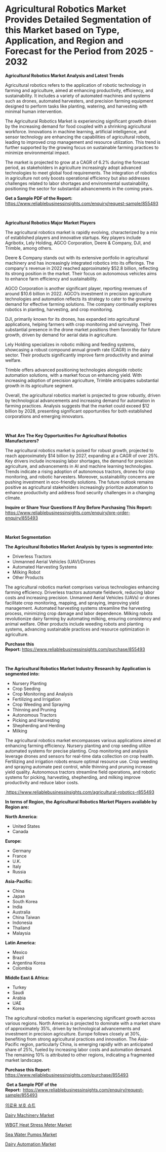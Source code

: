 <p><h1>Agricultural Robotics Market Provides Detailed Segmentation of this Market based on Type, Application, and Region and Forecast for the Period from 2025 - 2032</h1></p><p><strong>Agricultural Robotics Market Analysis and Latest Trends</strong></p>
<p><p>Agricultural robotics refers to the application of robotic technology in farming and agriculture, aimed at enhancing productivity, efficiency, and sustainability. It includes a variety of automated machines and systems such as drones, automated harvesters, and precision farming equipment designed to perform tasks like planting, watering, and harvesting with minimal human intervention. </p><p>The Agricultural Robotics Market is experiencing significant growth driven by the increasing demand for food coupled with a shrinking agricultural workforce. Innovations in machine learning, artificial intelligence, and sensor technology are enhancing the capabilities of agricultural robots, leading to improved crop management and resource utilization. This trend is further supported by the growing focus on sustainable farming practices to minimize environmental impact.</p><p>The market is projected to grow at a CAGR of 6.2% during the forecast period, as stakeholders in agriculture increasingly adopt advanced technologies to meet global food requirements. The integration of robotics in agriculture not only boosts operational efficiency but also addresses challenges related to labor shortages and environmental sustainability, positioning the sector for substantial advancements in the coming years.</p></p>
<p><strong>Get a Sample PDF of the Report:&nbsp;</strong> <a href="https://www.reliablebusinessinsights.com/enquiry/request-sample/855493?utm_campaign=97&utm_medium=2&utm_source=Github&utm_content=ia&utm_term=10042025&utm_id=agricultural-robotics">https://www.reliablebusinessinsights.com/enquiry/request-sample/855493</a></p>
<p>&nbsp;</p>
<p><strong>Agricultural Robotics Major Market Players</strong></p>
<p><p>The agricultural robotics market is rapidly evolving, characterized by a mix of established players and innovative startups. Key players include Agribotix, Lely Holding, AGCO Corporation, Deere & Company, DJI, and Trimble, among others. </p><p>Deere & Company stands out with its extensive portfolio in agricultural machinery and has increasingly integrated robotics into its offerings. The company's revenue in 2022 reached approximately $52.8 billion, reflecting its strong position in the market. Their focus on autonomous vehicles aims to enhance farm efficiency and sustainability.</p><p>AGCO Corporation is another significant player, reporting revenues of around $10.6 billion in 2022. AGCO’s investment in precision agriculture technologies and automation reflects its strategy to cater to the growing demand for effective farming solutions. The company continually explores robotics in planting, harvesting, and crop monitoring.</p><p>DJI, primarily known for its drones, has expanded into agricultural applications, helping farmers with crop monitoring and surveying. Their substantial presence in the drone market positions them favorably for future growth, driven by demand for aerial data in agriculture.</p><p>Lely Holding specializes in robotic milking and feeding systems, showcasing a robust compound annual growth rate (CAGR) in the dairy sector. Their products significantly improve farm productivity and animal welfare.</p><p>Trimble offers advanced positioning technologies alongside robotic automation solutions, with a market focus on enhancing yield. With increasing adoption of precision agriculture, Trimble anticipates substantial growth in its agriculture segment.</p><p>Overall, the agricultural robotics market is projected to grow robustly, driven by technological advancements and increasing demand for automation in farming practices. Analysis suggests that the market could exceed $12 billion by 2028, presenting significant opportunities for both established corporations and emerging innovators.</p></p>
<p>&nbsp;</p>
<p><strong>What Are The Key Opportunities For Agricultural Robotics Manufacturers?</strong></p>
<p><p>The agricultural robotics market is poised for robust growth, projected to reach approximately $14 billion by 2027, expanding at a CAGR of over 25%. Key drivers include increasing labor shortages, the demand for precision agriculture, and advancements in AI and machine learning technologies. Trends indicate a rising adoption of autonomous tractors, drones for crop monitoring, and robotic harvesters. Moreover, sustainability concerns are pushing investment in eco-friendly solutions. The future outlook remains positive as agricultural stakeholders increasingly prioritize automation to enhance productivity and address food security challenges in a changing climate.</p></p>
<p><strong>Inquire or Share Your Questions If Any Before Purchasing This Report:</strong> <a href="https://www.reliablebusinessinsights.com/enquiry/pre-order-enquiry/855493?utm_campaign=97&utm_medium=2&utm_source=Github&utm_content=ia&utm_term=10042025&utm_id=agricultural-robotics">https://www.reliablebusinessinsights.com/enquiry/pre-order-enquiry/855493</a></p>
<p>&nbsp;</p>
<p><strong>Market Segmentation</strong></p>
<p><strong>The Agricultural Robotics Market Analysis by types is segmented into:</strong></p>
<p><ul><li>Driverless Tractors</li><li>Unmanned Aerial Vehicles (UAV)/Drones</li><li>Automated Harvesting Systems</li><li>Milking Robot</li><li>Other Products</li></ul></p>
<p><p>The agricultural robotics market comprises various technologies enhancing farming efficiency. Driverless tractors automate fieldwork, reducing labor costs and increasing precision. Unmanned Aerial Vehicles (UAVs) or drones facilitate crop monitoring, mapping, and spraying, improving yield management. Automated harvesting systems streamline the harvesting process, minimizing crop damage and labor dependence. Milking robots revolutionize dairy farming by automating milking, ensuring consistency and animal welfare. Other products include weeding robots and planting systems, advancing sustainable practices and resource optimization in agriculture.</p></p>
<p><strong>Purchase this Report:&nbsp;</strong><a href="https://www.reliablebusinessinsights.com/purchase/855493?utm_campaign=97&utm_medium=2&utm_source=Github&utm_content=ia&utm_term=10042025&utm_id=agricultural-robotics">https://www.reliablebusinessinsights.com/purchase/855493</a></p>
<p>&nbsp;</p>
<p><strong>The Agricultural Robotics Market Industry Research by Application is segmented into:</strong></p>
<p><ul><li>Nursery Planting</li><li>Crop Seeding</li><li>Crop Monitoring and Analysis</li><li>Fertilizing and Irrigation</li><li>Crop Weeding and Spraying</li><li>Thinning and Pruning</li><li>Autonomous Tractors</li><li>Picking and Harvesting</li><li>Shepherding and Herding</li><li>Milking</li></ul></p>
<p><p>The agricultural robotics market encompasses various applications aimed at enhancing farming efficiency. Nursery planting and crop seeding utilize automated systems for precise planting. Crop monitoring and analysis leverage drones and sensors for real-time data collection on crop health. Fertilizing and irrigation robots ensure optimal resource use. Crop weeding and spraying automate pest control, while thinning and pruning increase yield quality. Autonomous tractors streamline field operations, and robotic systems for picking, harvesting, shepherding, and milking improve productivity and reduce labor costs.</p></p>
<p><a href="https://www.reliablebusinessinsights.com/agricultural-robotics-r855493?utm_campaign=97&utm_medium=2&utm_source=Github&utm_content=ia&utm_term=10042025&utm_id=agricultural-robotics">&nbsp;https://www.reliablebusinessinsights.com/agricultural-robotics-r855493</a></p>
<p><strong>In terms of Region, the Agricultural Robotics Market Players available by Region are:</strong></p>
<p>
    <p> <strong> North America: </strong>
        <ul>
            <li>United States</li>
            <li>Canada</li>
        </ul>
        </p> 
    <p> <strong> Europe: </strong>
        <ul>
            <li>Germany</li>
            <li>France</li>
            <li>U.K.</li>
            <li>Italy</li>
            <li>Russia</li>
        </ul>
        </p> 
    <p> <strong> Asia-Pacific: </strong>
        <ul>
            <li>China</li>
            <li>Japan</li>
            <li>South Korea</li>
            <li>India</li>
            <li>Australia</li>
            <li>China Taiwan</li>
            <li>Indonesia</li>
            <li>Thailand</li>
            <li>Malaysia</li>
        </ul>
        </p> 
    <p> <strong> Latin America: </strong>
        <ul>
            <li>Mexico</li>
            <li>Brazil</li>
            <li>Argentina Korea</li>
            <li>Colombia</li>
        </ul>
        </p> 
    <p> <strong> Middle East & Africa: </strong>
        <ul>
            <li>Turkey</li>
            <li>Saudi</li>
            <li>Arabia</li>
            <li>UAE</li>
            <li>Korea</li>
        </ul>
    </p>
    </p>
<p><p>The agricultural robotics market is experiencing significant growth across various regions. North America is projected to dominate with a market share of approximately 35%, driven by technological advancements and investment in precision agriculture. Europe follows closely at 30%, benefiting from strong agricultural practices and innovation. The Asia-Pacific region, particularly China, is emerging rapidly with an anticipated share of 25%, fueled by increasing labor costs and automation demand. The remaining 10% is attributed to other regions, indicating a fragmented market landscape.</p></p>
<p><strong>Purchase this Report: </strong><a href="https://www.reliablebusinessinsights.com/purchase/855493?utm_campaign=97&utm_medium=2&utm_source=Github&utm_content=ia&utm_term=10042025&utm_id=agricultural-robotics">https://www.reliablebusinessinsights.com/purchase/855493</a></p>
<p>&nbsp;<strong>Get a Sample PDF of the Report:&nbsp;&nbsp;</strong><a href="https://www.reliablebusinessinsights.com/enquiry/request-sample/855493?utm_campaign=97&utm_medium=2&utm_source=Github&utm_content=ia&utm_term=10042025&utm_id=agricultural-robotics">https://www.reliablebusinessinsights.com/enquiry/request-sample/855493</a></p>
<p><strong></strong></p>
<p><p><a href="https://github.com/sougarounis/Market-Research-Report-List-7/blob/main/707690854782.md?utm_campaign=97&utm_medium=2&utm_source=Github&utm_content=ia&utm_term=10042025&utm_id=agricultural-robotics">의료용 보호 슈트</a></p><p><a href="https://github.com/hervedeidadw/Market-Research-Report-List-1/blob/main/dairy-machinery-market.md?utm_campaign=97&utm_medium=2&utm_source=Github&utm_content=ia&utm_term=10042025&utm_id=agricultural-robotics">Dairy Machinery Market</a></p><p><a href="https://github.com/duzcupetriv/Market-Research-Report-List-1/blob/main/wbgt-heat-stress-meter-market.md?utm_campaign=97&utm_medium=2&utm_source=Github&utm_content=ia&utm_term=10042025&utm_id=agricultural-robotics">WBGT Heat Stress Meter Market</a></p><p><a href="https://github.com/abexjeliti/Market-Research-Report-List-1/blob/main/sea-water-pumps-market.md?utm_campaign=97&utm_medium=2&utm_source=Github&utm_content=ia&utm_term=10042025&utm_id=agricultural-robotics">Sea Water Pumps Market</a></p><p><a href="https://github.com/okornevonywx/Market-Research-Report-List-1/blob/main/dairy-automation-market.md?utm_campaign=97&utm_medium=2&utm_source=Github&utm_content=ia&utm_term=10042025&utm_id=agricultural-robotics">Dairy Automation Market</a></p></p>